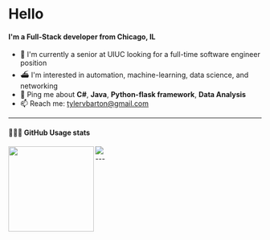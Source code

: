 # Hello

#### I'm a Full-Stack developer from Chicago, IL

- 🏢 I'm currently a senior at UIUC looking for a full-time software engineer position
- ⛴ I'm interested in automation, machine-learning, data science, and networking
- 💬 Ping me about **C#**, **Java**, **Python-flask framework**, **Data Analysis**
- 📫 Reach me: tylervbarton@gmail.com

---
<div>
  <h4>👨🏻‍💻 GitHub Usage stats</h4>
  <img height="170" align="left" src="https://github-readme-stats.vercel.app/api?username=tylerbarton&count_private=true&include_all_commits=true" />
  <img src="https://github-readme-stats.vercel.app/api/top-langs/?username=tylerbarton&layout=compact" />
</div>
---
